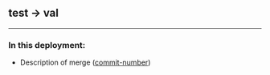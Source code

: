 ## test → val
---
### In this deployment:
<!-- List all major merges that are part of this deployment -->
<!-- - Description of merge ([commit-number](#commit-number)) -->

- Description of merge ([commit-number](#commit-number))
